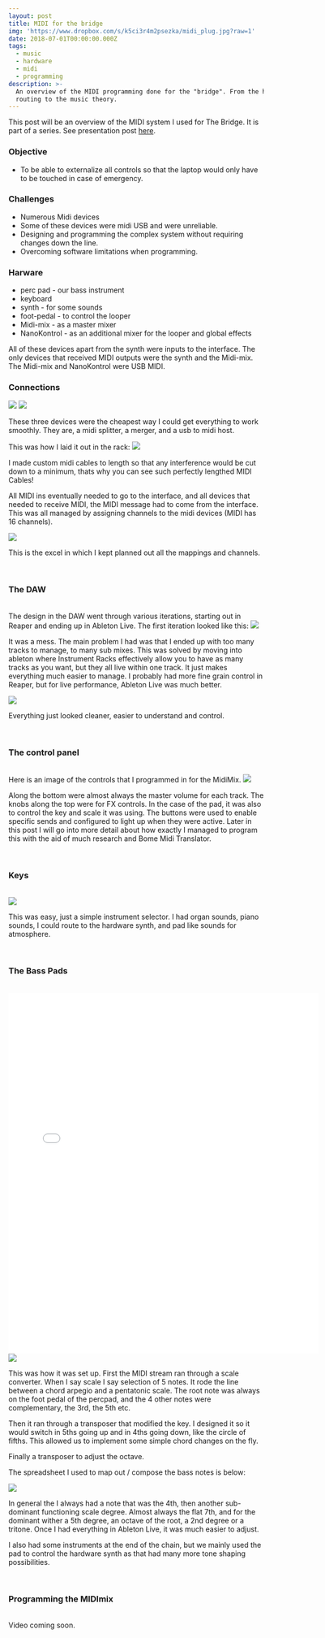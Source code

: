 ```yaml
---
layout: post
title: MIDI for the bridge
img: 'https://www.dropbox.com/s/k5ci3r4m2psezka/midi_plug.jpg?raw=1'
date: 2018-07-01T00:00:00.000Z
tags:
  - music
  - hardware
  - midi
  - programming
description: >-
  An overview of the MIDI programming done for the "bridge". From the hardware
  routing to the music theory.
---
```


This post will be an overview of the MIDI system I used for The Bridge. It is part of a series. See presentation post [here](/music/2018-12-15-time_machine/).

### Objective

- To be able to externalize all controls so that the laptop would only have to be touched in case of emergency.

### Challenges

- Numerous Midi devices
- Some of these devices were midi USB and were unreliable.
- Designing and programming the complex system without requiring changes down the line.
- Overcoming software limitations when programming.

### Harware

- perc pad - our bass instrument
- keyboard
- synth - for some sounds
- foot-pedal - to control the looper
- Midi-mix - as a master mixer
- NanoKontrol - as an additional mixer for the looper and global effects

All of these devices apart from the synth were inputs to the interface. The only devices that received MIDI outputs were the synth and the Midi-mix.
The Midi-mix and NanoKontrol were USB MIDI.

### Connections

<img src="https://www.dropbox.com/s/h8mm3qtqjm5nga8/midisix4pix.jpg?raw=1" class="post-img">

<img src="https://www.dropbox.com/s/kalq9f9l4cdoon1/uhmr.jpg?raw=1" class="post-img">

These three devices were the cheapest way I could get everything to work smoothly. They are, a midi splitter, a merger, and a usb to midi host.

This was how I laid it out in the rack:
<img src="https://www.dropbox.com/s/bmhr5ylg66hdg0p/midi_connections_annotated.jpg?raw=1" class="post-img">

I made custom midi cables to length so that any interference would be cut down to a minimum, thats why you can see such perfectly lengthed MIDI Cables!

All MIDI ins eventually needed to go to the interface, and all devices that needed to receive MIDI, the MIDI message had to come from the interface. This was all managed by assigning channels to the midi devices (MIDI has 16 channels).

<img src="https://www.dropbox.com/s/gjaq29zel9an4m5/200522_120128_EXCEL.png?raw=1" class="post-img">

This is the excel in which I kept planned out all the mappings and channels.

<br>

### The DAW

<br>
The design in the DAW went through various iterations, starting out in Reaper and ending up in Ableton Live.
The first iteration looked like this:
<img src="https://www.dropbox.com/s/ndq0o4qdskyuhl6/Annotation%202020-05-22%20101219.jpg?raw=1" class="post-img">

It was a mess. The main problem I had was that I ended up with too many tracks to manage, to many sub mixes. This was solved by moving into ableton where Instrument Racks effectively allow you to have as many tracks as you want, but they all live within one track. It just makes everything much easier to manage. I probably had more fine grain control in Reaper, but for live performance, Ableton Live was much better.

<img src="https://www.dropbox.com/s/s9ssdmitzjrk8n5/Annotation%202020-05-22%20101907.jpg?raw=1" class="post-img">

Everything just looked cleaner, easier to understand and control.

<br>

### The control panel

<br>
Here is an image of the controls that I programmed in for the MidiMix.
<img src="https://www.dropbox.com/s/0uxf26uv7rqhuso/2018-11-19%2019.26.32.jpg?raw=1" class="post-img">

Along the bottom were almost always the master volume for each track. The knobs along the top were for FX controls. In the case of the pad, it was also to control the key and scale it was using. The buttons were used to enable specific sends and configured to light up when they were active. Later in this post I will go into more detail about how exactly I managed to program this with the aid of much research and Bome Midi Translator.

<br>

### Keys

<br>
<img src="https://www.dropbox.com/s/o1owicjxj0r2ipe/Key%20instrument.png?raw=1" class="post-img">

This was easy, just a simple instrument selector. I had organ sounds, piano sounds, I could route to the hardware synth, and pad like sounds for atmosphere.

<br>

### The Bass Pads

<br>
<iframe class='insta-iframe' src="//www.instagram.com/p/BlgGenznyRm/embed/" width="612" height="710" frameborder="0" scrolling="no" allowtransparency="true"></iframe>

<img src="https://www.dropbox.com/s/c9qe4awl7qskf2e/pad%20instrument.png?raw=1" class="post-img">

This was how it was set up. First the MIDI stream ran through a scale converter. When I say scale I say selection of 5 notes. It rode the line between a chord arpegio and a pentatonic scale. The root note was always on the foot pedal of the percpad, and the 4 other notes were complementary, the 3rd, the 5th etc.

Then it ran through a transposer that modified the key. I designed it so it would switch in 5ths going up and in 4ths going down, like the circle of fifths. This allowed us to implement some simple chord changes on the fly.

Finally a transposer to adjust the octave.

The spreadsheet I used to map out / compose the bass notes is below:

<img src="https://www.dropbox.com/s/3jciensp2g5xcb5/200522_120152_EXCEL.png?raw=1" class="post-img">

In general the I always had a note that was the 4th, then another sub-dominant functioning scale degree. Almost always the flat 7th, and for the dominant wither a 5th degree, an octave of the root, a 2nd degree or a tritone. Once I had everything in Ableton Live, it was much easier to adjust.

I also had some instruments at the end of the chain, but we mainly used the pad to control the hardware synth as that had many more tone shaping possibilities.

<br>

### Programming the MIDImix

<br>
Video coming soon.

